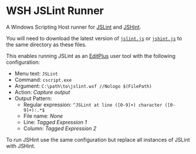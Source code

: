 WSH JSLint Runner
=================

A Windows Scripting Host runner for [JSLint][1] and [JSHint][2].

You will need to download the latest version of [`jslint.js`][3] or [`jshint.js`][4] to the same directory as these files.

This enables running JSLint as an [EditPlus][5] user tool with the following configuration:

* Menu text: `JSLint`
* Command: `cscript.exe`
* Argument: `C:\path\to\jslint.wsf //Nologo $(FilePath)`
* Action: _Capture output_
* Output Pattern:
    * Regular expression: `^JSLint at line ([0-9]+) character ([0-9]+):.*$`
    * File name: _None_
    * Line: _Tagged Expression 1_
    * Column: _Tagged Expression 2_

To run JSHint use the same configuration but replace all instances of JSLint with JSHint.

[1]: http://www.jslint.com
[2]: http://jshint.com
[3]: https://raw.github.com/douglascrockford/JSLint/master/jslint.js
[4]: https://raw.github.com/jshint/jshint/master/jshint.js
[5]: http://www.editplus.com